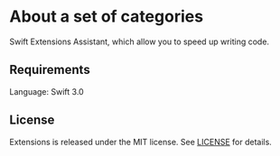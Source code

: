 # About a set of categories 

Swift Extensions Assistant, which allow you to speed up writing code.

## Requirements

Language: Swift 3.0  

## License

Extensions is released under the MIT license. See [LICENSE](https://raw.githubusercontent.com/prochol/UIStoryboard-main/master/LICENSE) for details.
